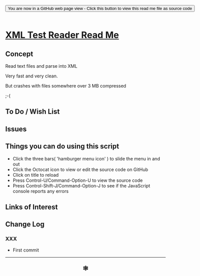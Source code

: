 
<span style=display:none; >[You are now in a GitHub source code view - click this link to view Read Me file as a web page]( https://www.ladybug.tools/spider-gbxml-tools/#sandbox/xml-test-reader/README.md "View file as a web page." ) </span>

<div><input type=button class = "btn btn-secondary btn-sm" onclick="window.location.href='https://github.com/ladybug-tools/spider-gbxml-tools/blob/master/sandbox/xml-test-reader/README.md'";
value='You are now in a GitHub web page view - Click this button to view this read me file as source code' ></div>

<br>

# [XML Test Reader Read Me]( #sandbox/xml-test-reader/README.md )

<!--
<iframe src=https://www.ladybug.tools/spider-gbxml-tools/sandbox/xml-test-reader/index.html width=100% height=500px >Iframes are not viewable in GitHub source code views</iframe>
_<small>XML Test Reader</small>_

## Full Screen: [XML Test Reader]( https://www.ladybug.tools/spider-gbxml-tools/sandbox/xml-test-reader/sandbox/xml-test-reader.html )
-->


## Concept

Read text files and parse into XML

Very fast and very clean.

But crashes with files somewhere over 3 MB compressed

;-(
	

## To Do / Wish List


## Issues


## Things you can do using this script

* Click the three bars( 'hamburger menu icon' ) to slide the menu in and out
* Click the Octocat icon to view or edit the source code on GitHub
* Click on title to reload
* Press Control-U/Command-Option-U to view the source code
* Press Control-Shift-J/Command-Option-J to see if the JavaScript console reports any errors


## Links of Interest



## Change Log

### XXX

* First commit


***

### <center title="Howdy! My web is better than yours. ;-)" ><a href=javascript:window.scrollTo(0,0); style="text-decoration:none !important;" > &#x1f578; </a></center>

